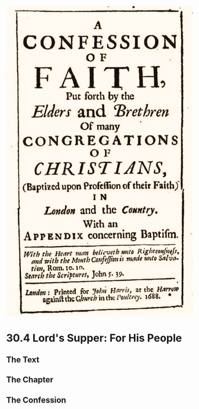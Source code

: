 <img class="intro-right" src="art-1689.png">

# 30.4 Lord's Supper: For His People

## The Text

## The Chapter

## The Confession

